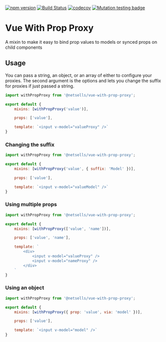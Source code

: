 [![npm version](https://badge.fury.io/js/%40netsells%2Fvue-with-prop-proxy.svg)](https://badge.fury.io/js/%40netsells%2Fvue-with-prop-proxy)
[![Build Status](https://travis-ci.com/netsells/vue-with-prop-proxy.svg?branch=master)](https://travis-ci.com/netsells/vue-with-prop-proxy)
[![codecov](https://codecov.io/gh/netsells/vue-with-prop-proxy/branch/master/graph/badge.svg)](https://codecov.io/gh/netsells/vue-with-prop-proxy)
[![Mutation testing badge](https://badge.stryker-mutator.io/github.com/netsells/vue-with-prop-proxy/master)](https://stryker-mutator.github.io)

# Vue With Prop Proxy

A mixin to make it easy to bind prop values to models or synced props on child
components

## Usage

You can pass a string, an object, or an array of either to configure your
proxies. The second argument is the options and lets you change the suffix
for proxies if just passed a string.

```javascript
import withPropProxy from '@netsells/vue-with-prop-proxy';

export default {
    mixins: [withPropProxy('value')],

    props: ['value'],

    template: `<input v-model="valueProxy" />`
}
```

### Changing the suffix

```javascript
import withPropProxy from '@netsells/vue-with-prop-proxy';

export default {
    mixins: [withPropProxy('value', { suffix: 'Model' })],

    props: ['value'],

    template: `<input v-model="valueModel" />`
}
```

### Using multiple props

```javascript
import withPropProxy from '@netsells/vue-with-prop-proxy';

export default {
    mixins: [withPropProxy(['value', 'name'])],

    props: ['value', 'name'],

    template: `
        <div>
            <input v-model="valueProxy" />
            <input v-model="nameProxy" />
        </div>
    `
}
```

### Using an object

```javascript
import withPropProxy from '@netsells/vue-with-prop-proxy';

export default {
    mixins: [withPropProxy({ prop: 'value', via: 'model' })],

    props: ['value'],

    template: `<input v-model="model" />`
}
```
